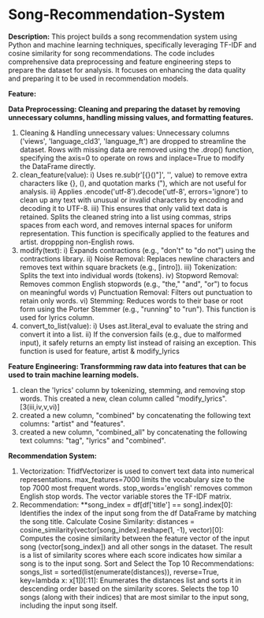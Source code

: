 # Song-Recommendation-System
**Description:** This project builds a song recommendation system using Python and machine learning techniques, specifically leveraging TF-IDF and cosine similarity for song recommendations. The code includes comprehensive data preprocessing and feature engineering steps to prepare the dataset for analysis. It focuses on enhancing the data quality and preparing it to be used in recommendation models.

**Feature:**

**Data Preprocessing: Cleaning and preparing the dataset by removing unnecessary columns, handling missing values, and formatting features.**
1. Cleaning & Handling unnecessary values: Unnecessary columns ('views', 'language_cld3', 'language_ft') are dropped to streamline the dataset. Rows with missing data are removed using the .drop() function, specifying the axis=0 to operate on rows and inplace=True to modify the DataFrame directly.
2. clean_feature(value): i) Uses re.sub(r'[{}()"]', '', value) to remove extra characters like {}, (), and quotation marks ("), which are not useful for analysis.
                         ii) Applies .encode('utf-8').decode('utf-8', errors='ignore') to clean up any text with unusual or invalid characters by encoding and decoding it to UTF-8.
                         iii) This ensures that only valid text data is retained. Splits the cleaned string into a list using commas, strips spaces from each word, and removes internal spaces for uniform representation.
This function is specifically applied to the features and artist. droppping non-English rows.
3. modify(text): i) Expands contractions (e.g., "don't" to "do not") using the contractions library.
                 ii) Noise Removal: Replaces newline characters and removes text within square brackets (e.g., [intro]).
                 iii) Tokenization: Splits the text into individual words (tokens).
                 iv) Stopword Removal: Removes common English stopwords (e.g., "the," "and", "or") to focus on meaningful words
                 v) Punctuation Removal: Filters out punctuation to retain only words.
                 vi) Stemming: Reduces words to their base or root form using the Porter Stemmer (e.g., "running" to "run").
This function is used for lyrics column.
5. convert_to_list(value): i) Uses ast.literal_eval to evaluate the string and convert it into a list.
                           ii) If the conversion fails (e.g., due to malformed input), it safely returns an empty list instead of raising an exception.
This function is used for feature, artist & modify_lyrics

**Feature Engineering: Transformming raw data into features that can be used to train machine learning models.**
 1. clean the 'lyrics' column by tokenizing, stemming, and removing stop words. This created a new, clean column called "modify_lyrics". [3(iii,iv,v,vi)]
 2. created a new column, "combined" by concatenating the following text columns: "artist" and "features". 
 3. created a new column, "combined_all" by concatenating the following text columns: "tag", "lyrics" and "combined". 

 **Recommendation System:**
 1. Vectorization: TfidfVectorizer is used to convert text data into numerical representations.
                  max_features=7000 limits the vocabulary size to the top 7000 most frequent words.
                  stop_words='english' removes common English stop words.
                  The vector variable stores the TF-IDF matrix.
2. Recommendation:
                  **song_index = df[df['title'] == song].index[0]:
                  Identifies the index of the input song from the df DataFrame by matching the song title.
                  Calculate Cosine Similarity: 
                  distances = cosine_similarity(vector[song_index].reshape(1, -1), vector)[0]:
                  Computes the cosine similarity between the feature vector of the input song (vector[song_index]) and all other songs in the dataset.
                  The result is a list of similarity scores where each score indicates how similar a song is to the input song.
                  Sort and Select the Top 10 Recommendations:
                  songs_list = sorted(list(enumerate(distances)), reverse=True, key=lambda x: x[1])[:11]:
                  Enumerates the distances list and sorts it in descending order based on the similarity scores.
                  Selects the top 10 songs (along with their indices) that are most similar to the input song, including the input song itself.


   
